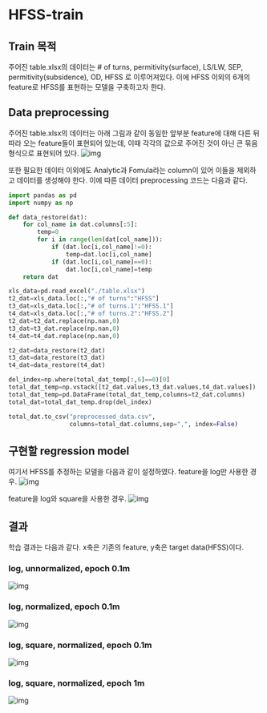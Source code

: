 # HFSS-train

## Train 목적
주어진 table.xlsx의 데이터는 # of turns, permitivity(surface), LS/LW, SEP, permitivity(subsidence), OD, HFSS 로 이루어져있다.
이에 HFSS 이외의 6개의 feature로 HFSS를 표현하는 모델을 구축하고자 한다.

## Data preprocessing
주어진 table.xlsx의 데이터는 아래 그림과 같이 동일한 앞부분 feature에 대해 다른 뒤따라 오는 feature들이 표현되어 있는데, 이때 각각의 값으로 주어진 것이 아닌 큰 묶음 형식으로 표현되어 있다.
![img](./img/example.JPG)

또한 필요한 데이터 이외에도 Analytic과 Fomula라는 column이 있어 이들을 제외하고 데이터를 생성해야 한다. 이에 따른 데이터 preprocessing 코드는 다음과 같다.

```python
import pandas as pd
import numpy as np

def data_restore(dat):
    for col_name in dat.columns[:5]:
        temp=0
        for i in range(len(dat[col_name])):
            if (dat.loc[i,col_name]!=0):
                temp=dat.loc[i,col_name]
            if (dat.loc[i,col_name]==0):
                dat.loc[i,col_name]=temp
    return dat

xls_data=pd.read_excel("./table.xlsx")
t2_dat=xls_data.loc[:,"# of turns":"HFSS"]
t3_dat=xls_data.loc[:,"# of turns.1":"HFSS.1"]
t4_dat=xls_data.loc[:,"# of turns.2":"HFSS.2"]
t2_dat=t2_dat.replace(np.nan,0)
t3_dat=t3_dat.replace(np.nan,0)
t4_dat=t4_dat.replace(np.nan,0)

t2_dat=data_restore(t2_dat)
t3_dat=data_restore(t3_dat)
t4_dat=data_restore(t4_dat)

del_index=np.where(total_dat_temp[:,6]==0)[0]
total_dat_temp=np.vstack([t2_dat.values,t3_dat.values,t4_dat.values])
total_dat_temp=pd.DataFrame(total_dat_temp,columns=t2_dat.columns)
total_dat=total_dat_temp.drop(del_index)

total_dat.to_csv("preprocessed_data.csv",
                 columns=total_dat.columns,sep=",", index=False)
```
## 구현할 regression model
여기서 HFSS를 추정하는 모델을 다음과 같이 설정하였다.
feature을 log만 사용한 경우.
![img](./img/log.JPG)

feature을 log와 square을 사용한 경우.
![img](./img/log_po.JPG)

## 결과
학습 결과는 다음과 같다. x축은 기존의 feature, y축은 target data(HFSS)이다.

### log, unnormalized, epoch 0.1m
![img](./img/log_nonnorm.JPG)
### log, normalized, epoch 0.1m
![img](./img/log0.1.JPG)
### log, square, normalized, epoch 0.1m
![img](./img/log_pow_0.1.JPG)
### log, square, normalized, epoch 1m
![img](./img/log_po_1.JPG)
